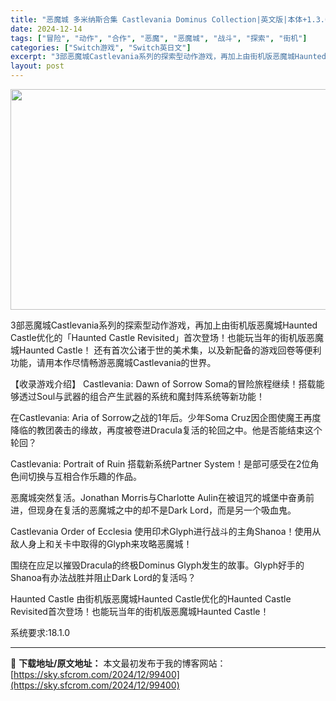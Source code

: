 ```yaml
---
title: "恶魔城 多米纳斯合集 Castlevania Dominus Collection|英文版|本体+1.3.0升补|NSZ|原版|"
date: 2024-12-14
tags: ["冒险", "动作", "合作", "恶魔", "恶魔城", "战斗", "探索", "街机"]
categories: ["Switch游戏", "Switch英日文"]
excerpt: "3部恶魔城Castlevania系列的探索型动作游戏，再加上由街机版恶魔城Haunted Castle优化的「Haunted Castle Revisited」首次登场！也能玩当年的街机版恶魔城Haunted Castle！ 还有首次公诸于世的美术集，以及新配备的游戏回卷等便利功能，请用本作尽情畅游&hellip;"
layout: post
---
```


<img class="aligncenter size-full wp-image-99391" src="https://sky.sfcrom.com/wp-content/uploads/2024/12/2024121408131038.webp" alt="" width="616" height="353" />

3部恶魔城Castlevania系列的探索型动作游戏，再加上由街机版恶魔城Haunted Castle优化的「Haunted Castle Revisited」首次登场！也能玩当年的街机版恶魔城Haunted Castle！
还有首次公诸于世的美术集，以及新配备的游戏回卷等便利功能，请用本作尽情畅游恶魔城Castlevania的世界。

【收录游戏介绍】
Castlevania: Dawn of Sorrow
Soma的冒险旅程继续！搭载能够透过Soul与武器的组合产生武器的系统和魔封阵系统等新功能！

在Castlevania: Aria of Sorrow之战的1年后。少年Soma Cruz因企图使魔王再度降临的教团袭击的缘故，再度被卷进Dracula复活的轮回之中。他是否能结束这个轮回？

Castlevania: Portrait of Ruin
搭载新系统Partner System！是部可感受在2位角色间切换与互相合作乐趣的作品。

恶魔城突然复活。Jonathan Morris与Charlotte Aulin在被诅咒的城堡中奋勇前进，但现身在复活的恶魔城之中的却不是Dark Lord，而是另一个吸血鬼。

Castlevania Order of Ecclesia
使用印术Glyph进行战斗的主角Shanoa！使用从敌人身上和关卡中取得的Glyph来攻略恶魔城！

围绕在应足以摧毁Dracula的终极Dominus Glyph发生的故事。Glyph好手的Shanoa有办法战胜并阻止Dark Lord的复活吗？

Haunted Castle
由街机版恶魔城Haunted Castle优化的Haunted Castle Revisited首次登场！也能玩当年的街机版恶魔城Haunted Castle！

系统要求:18.1.0

---
📖 **下载地址/原文地址：** 本文最初发布于我的博客网站：[https://sky.sfcrom.com/2024/12/99400](https://sky.sfcrom.com/2024/12/99400)
